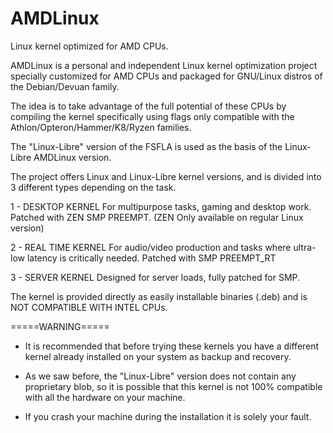 # AMDLinux
Linux kernel optimized for AMD CPUs.

AMDLinux is a personal and independent Linux kernel optimization project specially customized for AMD CPUs and packaged for GNU/Linux distros of the Debian/Devuan family.

The idea is to take advantage of the full potential of these CPUs by compiling the kernel specifically using flags only compatible with the Athlon/Opteron/Hammer/K8/Ryzen families.

The "Linux-Libre" version of the FSFLA is used as the basis of the Linux-Libre AMDLinux version. 

The project offers Linux and Linux-Libre kernel versions, and is divided into 3 different types depending on the task.

1 - DESKTOP KERNEL
For multipurpose tasks, gaming and desktop work. Patched with ZEN SMP PREEMPT. (ZEN Only available on regular Linux version)

2 - REAL TIME KERNEL
For audio/video production and tasks where ultra-low latency is critically needed. Patched with SMP PREEMPT_RT

3 - SERVER KERNEL
Designed for server loads, fully patched for SMP.

The kernel is provided directly as easily installable binaries (.deb) and is NOT COMPATIBLE WITH INTEL CPUs.

=====WARNING=====

- It is recommended that before trying these kernels you have a different kernel already installed on your system as backup and recovery.

- As we saw before, the "Linux-Libre" version does not contain any proprietary blob, so it is possible that this kernel is not 100% compatible with all the hardware on your machine.

- If you crash your machine during the installation it is solely your fault.
